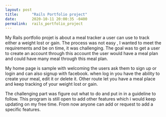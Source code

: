 ```yaml
---
layout: post
title:      "Rails Portfolio project"
date:       2020-10-11 20:00:35 -0400
permalink:  rails_portfolio_project
---
```


 
 
 My Rails portfolio projet is about a meal tracker a user can use to track either a weight lost or gain. 
The process was not easy , I wanted to meet the requirements and be on time, it was challenging. 
The goal was to get a user to create an account through this account the user would have a meal plan and could have many meal through this meal plan.

My home page is sample with welcoming the users ask them to sign up or login and can also signup with facebook. 
when log in you have the ability to create your meal, edit it or delete it. Other route let you have a meal place and keep tracking of your weight lost or gain. 

The challenging part was figure out what to do and put in in a guideline to follow. This program is still open to add other features which i would keep updating on my free time. From now anyone can add or request to add a specific features.


